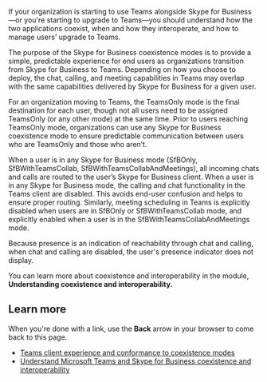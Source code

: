 If your organization is starting to use Teams alongside Skype for Business —or you're starting to upgrade to Teams—you should understand how the two applications coexist, when and how they interoperate, and how to manage users’ upgrade to Teams.

The purpose of the Skype for Business coexistence modes is to provide a simple, predictable experience for end users as organizations transition from Skype for Business to Teams. Depending on how you choose to deploy, the chat, calling, and meeting capabilities in Teams may overlap with the same capabilities delivered by Skype for Business for a given user. 

For an organization moving to Teams, the TeamsOnly mode is the final destination for each user, though not all users need to be assigned TeamsOnly (or any other mode) at the same time. Prior to users reaching TeamsOnly mode, organizations can use any Skype for Business coexistence mode to ensure predictable communication between users who are TeamsOnly and those who aren’t.

When a user is in any Skype for Business mode (SfBOnly, SfBWithTeamsCollab, SfBWithTeamsCollabAndMeetings), all incoming chats and calls are routed to the user’s Skype for Business client. When a user is in any Skype for Business mode, the calling and chat functionality in the Teams client are disabled. This avoids end-user confusion and helps to ensure proper routing. Similarly, meeting scheduling in Teams is explicitly disabled when users are in SfBOnly or SfBWithTeamsCollab mode, and explicitly enabled when a user is in the SfBWithTeamsCollabAndMeetings mode.

Because presence is an indication of reachability through chat and calling, when chat and calling are disabled, the user's presence indicator does not display.

You can learn more about coexistence and interoperability in the module, **Understanding coexistence and interoperability.**

## Learn more

When you're done with a link, use the **Back** arrow in your browser to come back to this page.

- [Teams client experience and conformance to coexistence modes](https://docs.microsoft.com/MicrosoftTeams/teams-client-experience-and-conformance-to-coexistence-modes) 
- [Understand Microsoft Teams and Skype for Business coexistence and interoperability](https://docs.microsoft.com/MicrosoftTeams/teams-and-skypeforbusiness-coexistence-and-interoperability)
